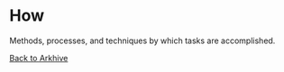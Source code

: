 # How

Methods, processes, and techniques by which tasks are accomplished.

[Back to Arkhive](../Arkhive.md)
